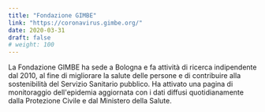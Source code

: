 ```yaml
---
title: "Fondazione GIMBE"
link: "https://coronavirus.gimbe.org/"
date: 2020-03-31
draft: false
# weight: 100
---
```


La Fondazione GIMBE ha sede a Bologna e fa attività di ricerca indipendente dal 2010, al fine di migliorare la salute delle persone e di contribuire alla sostenibilità del Servizio Sanitario pubblico. Ha attivato una pagina di monitoraggio dell'epidemia aggiornata con i dati diffusi quotidianamente dalla Protezione Civile e dal Ministero della Salute. 
